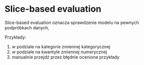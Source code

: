 # Slice-based evaluation
Slice-based evaluation oznacza sprawdzenie modelu na pewnych podpróbkach danych, 

Przykłady:
1. w podziale na kategorie zmiennej kategorycznej
2. w podziale na kwantyle zmiennej numerycznej
3. manualnie przejdź przez błędnie ocenione przykłady


